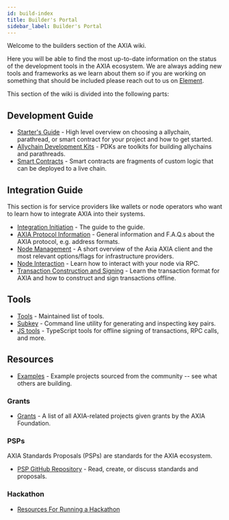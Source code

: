 ```yaml
---
id: build-index
title: Builder's Portal
sidebar_label: Builder's Portal
---
```


Welcome to the builders section of the AXIA wiki.

Here you will be able to find the most up-to-date information on the status of the development tools in the AXIA ecosystem. We are always adding new tools and frameworks as we learn about them so if you are working on something that should be included please reach out to us on [Element](https://app.element.io/#/room/#AXIA-watercooler:matrix.org).

This section of the wiki is divided into the following parts:

## Development Guide

- [Starter's Guide](build-build-with-AXIA) - High level overview on choosing a allychain, parathread, or smart contract for your project and how to get started.
- [Allychain Development Kits](build-pdk) - PDKs are toolkits for building allychains and parathreads.
- [Smart Contracts](build-smart-contracts) - Smart contracts are fragments of custom logic that can be deployed to a live chain.

## Integration Guide

This section is for service providers like wallets or node operators who want to learn how to integrate AXIA into their systems.

- [Integration Initiation](build-integration) - The guide to the guide.
- [AXIA Protocol Information](build-protocol-info) - General information and F.A.Q.s about the AXIA protocol, e.g. address formats.
- [Node Management](build-node-management) - A short overview of the Axia AXIA client and the most relevant options/flags for infrastructure providers.
- [Node Interaction](build-node-interaction) - Learn how to interact with your node via RPC.
- [Transaction Construction and Signing](build-transaction-construction) - Learn the transaction format for AXIA and how to construct and sign transactions offline.

## Tools

- [Tools](build-tools-index) - Maintained list of tools.
- [Subkey](https://substrate.dev/docs/en/knowledgebase/integrate/subkey) - Command line utility for generating and inspecting key pairs.
- [JS tools](https://github.com/AXIA-js/tools) - TypeScript tools for offline signing of transactions, RPC calls, and more.

## Resources

- [Examples](build-examples-index) - Example projects sourced from the community -- see what others are building.

### Grants

- [Grants](grants) - A list of all AXIA-related projects given grants by the AXIA Foundation.

### PSPs

AXIA Standards Proposals (PSPs) are standards for the AXIA ecosystem.

- [PSP GitHub Repository](https://github.com/axia-tech/PSPs) - Read, create, or discuss standards and proposals.

### Hackathon

- [Resources For Running a Hackathon](build-hackathon)
